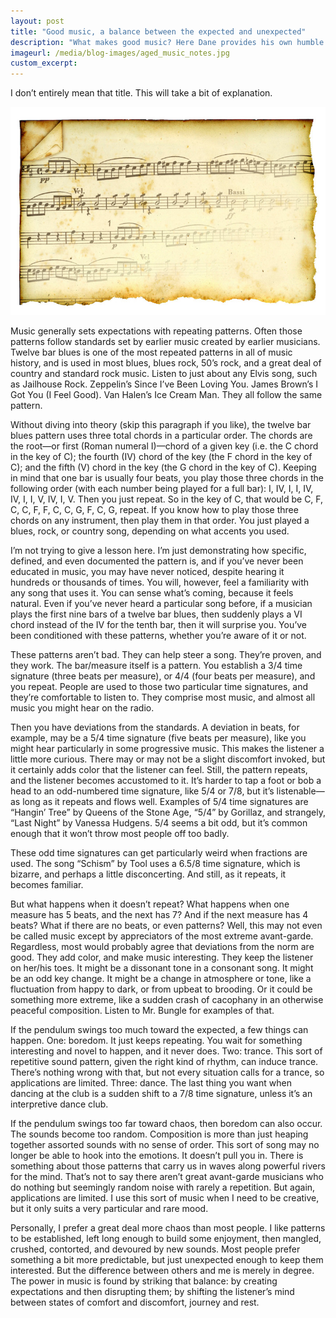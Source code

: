 ```yaml
---
layout: post
title: "Good music, a balance between the expected and unexpected"
description: "What makes good music? Here Dane provides his own humble analysis and suggestions."
imageurl: /media/blog-images/aged_music_notes.jpg
custom_excerpt:
---
```


I don’t entirely mean that title. This will take a bit of explanation.

<img src="/media/blog-images/aged_music_notes.jpg" class="alignleft border img-small">

Music generally sets expectations with repeating patterns. Often those patterns follow standards set by earlier music created by earlier musicians. Twelve bar blues is one of the most repeated patterns in all of music history, and is used in most blues, blues rock, 50’s rock, and a great deal of country and standard rock music. Listen to just about any Elvis song, such as Jailhouse Rock. Zeppelin’s Since I’ve Been Loving You. James Brown’s I Got You (I Feel Good). Van Halen’s Ice Cream Man. They all follow the same pattern.

Without diving into theory (skip this paragraph if you like), the twelve bar blues pattern uses three total chords in a particular order. The chords are the root—or first (Roman numeral I)—chord of a given key (i.e. the C chord in the key of C); the fourth (IV) chord of the key (the F chord in the key of C); and the fifth (V) chord in the key (the G chord in the key of C). Keeping in mind that one bar is usually four beats, you play those three chords in the following order (with each number being played for a full bar): I, IV, I, I, IV, IV, I, I, V, IV, I, V. Then you just repeat. So in the key of C, that would be C, F, C, C, F, F, C, C, G, F, C, G, repeat. If you know how to play those three chords on any instrument, then play them in that order. You just played a blues, rock, or country song, depending on what accents you used.

I’m not trying to give a lesson here. I’m just demonstrating how specific, defined, and even documented the pattern is, and if you’ve never been educated in music, you may have never noticed, despite hearing it hundreds or thousands of times. You will, however, feel a familiarity with any song that uses it. You can sense what’s coming, because it feels natural. Even if you’ve never heard a particular song before, if a musician plays the first nine bars of a twelve bar blues, then suddenly plays a VI chord instead of the IV for the tenth bar, then it will surprise you. You’ve been conditioned with these patterns, whether you’re aware of it or not.

These patterns aren’t bad. They can help steer a song. They’re proven, and they work. The bar/measure itself is a pattern. You establish a 3/4 time signature (three beats per measure), or 4/4 (four beats per measure), and you repeat. People are used to those two particular time signatures, and they’re comfortable to listen to. They comprise most music, and almost all music you might hear on the radio.

Then you have deviations from the standards. A deviation in beats, for example, may be a 5/4 time signature (five beats per measure), like you might hear particularly in some progressive music. This makes the listener a little more curious. There may or may not be a slight discomfort invoked, but it certainly adds color that the listener can feel. Still, the pattern repeats, and the listener becomes accustomed to it. It’s harder to tap a foot or bob a head to an odd-numbered time signature, like 5/4 or 7/8, but it’s listenable—as long as it repeats and flows well. Examples of 5/4 time signatures are “Hangin’ Tree” by Queens of the Stone Age, “5/4” by Gorillaz, and strangely, “Last Night” by Vanessa Hudgens. 5/4 seems a bit odd, but it’s common enough that it won’t throw most people off too badly.

These odd time signatures can get particularly weird when fractions are used. The song “Schism” by Tool uses a 6.5/8 time signature, which is bizarre, and perhaps a little disconcerting. And still, as it repeats, it becomes familiar.

But what happens when it doesn’t repeat? What happens when one measure has 5 beats, and the next has 7? And if the next measure has 4 beats? What if there are no beats, or even patterns? Well, this may not even be called music except by appreciators of the most extreme avant-garde. Regardless, most would probably agree that deviations from the norm are good. They add color, and make music interesting. They keep the listener on her/his toes. It might be a dissonant tone in a consonant song. It might be an odd key change. It might be a change in atmosphere or tone, like a fluctuation from happy to dark, or from upbeat to brooding. Or it could be something more extreme, like a sudden crash of cacophany in an otherwise peaceful composition. Listen to Mr. Bungle for examples of that.

If the pendulum swings too much toward the expected, a few things can happen. One: boredom. It just keeps repeating. You wait for something interesting and novel to happen, and it never does. Two: trance. This sort of repetitive sound pattern, given the right kind of rhythm, can induce trance. There’s nothing wrong with that, but not every situation calls for a trance, so applications are limited. Three: dance. The last thing you want when dancing at the club is a sudden shift to a 7/8 time signature, unless it’s an interpretive dance club.

If the pendulum swings too far toward chaos, then boredom can also occur. The sounds become too random. Composition is more than just heaping together assorted sounds with no sense of order. This sort of song may no longer be able to hook into the emotions. It doesn’t pull you in. There is something about those patterns that carry us in waves along powerful rivers for the mind. That’s not to say there aren’t great avant-garde musicians who do nothing but seemingly random noise with rarely a repetition. But again, applications are limited. I use this sort of music when I need to be creative, but it only suits a very particular and rare mood.

Personally, I prefer a great deal more chaos than most people. I like patterns to be established, left long enough to build some enjoyment, then mangled, crushed, contorted, and devoured by new sounds. Most people prefer something a bit more predictable, but just unexpected enough to keep them interested. But the difference between others and me is merely in degree. The power in music is found by striking that balance: by creating expectations and then disrupting them; by shifting the listener’s mind between states of comfort and discomfort, journey and rest.
